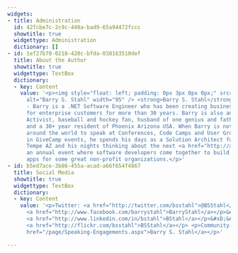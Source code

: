 ```yaml
---
widgets:
- title: Administration
  id: 42fcbe7c-2c9c-440a-bad9-65a94472fccc
  showtitle: true
  widgettype: Administration
  dictionary: []
- id: 1ef27b78-0218-420c-bfda-038163510def
  title: About the Author
  showtitle: true
  widgettype: TextBox
  dictionary:
  - key: Content
    value: '<p><img style="float: left; padding: 0px 3px 0px 0px;" src="/pics/bsstahl_left.gif"
      alt="Barry S. Stahl" width="95" /> <strong>Barry S. Stahl</strong> (him/his)
      - Barry is a .NET Software Engineer who has been creating business solutions
      for enterprise customers for more than 30 years. Barry is also an Election Integrity
      Activist, baseball and hockey fan, husband of one genius and father of another,
      and a 30+ year resident of Phoenix Arizona USA. When Barry is not traveling
      around the world to speak at Conferences, Code Camps and User Groups or to participate
      in GiveCamp events, he spends his days as a Solution Architect for Carvana in
      Tempe AZ and his nights thinking about the next <a href="http://azgivecamp.org">AZGiveCamp</a>,
      an annual event where software developers come together to build websites and
      apps for some great non-profit organizations.</p>'
- id: b5ed7ace-3b86-455a-acad-a66f654f4867
  title: Social Media
  showtitle: true
  widgettype: TextBox
  dictionary:
  - key: Content
    value: '<p>Twitter: <a href="http://twitter.com/bsstahl">@BSStahl</a></p>&#xD;&#xA;<p>Facebook:
      <a href="http://www.facebook.com/barrystahl">BarryStahl</a></p>&#xD;&#xA;<p>LinkedIn:
      <a href="http://www.linkedin.com/in/bstahl">BStahl</a></p>&#xD;&#xA;<p>Flickr:
      <a href="http://flickr.com/bsstahl">BSStahl</a></p> <p>Community Speaker: <a
      href="/page/Speaking-Engagements.aspx">Barry S. Stahl</a></p>'

---
```

